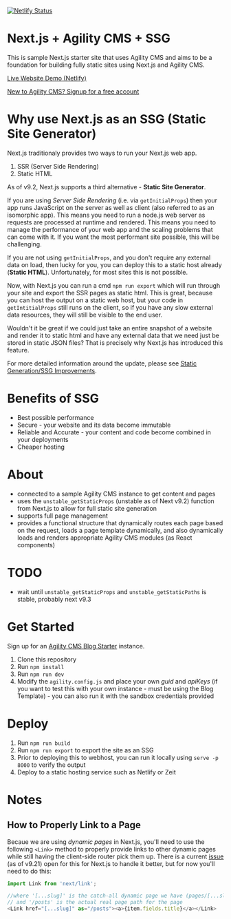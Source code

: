 [![Netlify Status](https://api.netlify.com/api/v1/badges/e5cab7a6-d9f5-4929-b04a-1486594964d8/deploy-status)](https://app.netlify.com/sites/agility-next-starter-ssg/deploys)
# Next.js + Agility CMS + SSG 
This is sample Next.js starter site that uses Agility CMS and aims to be a foundation for building fully static sites using Next.js and Agility CMS.

[Live Website Demo (Netlify)](https://agility-next-starter-ssg.netlify.com/)

[New to Agility CMS? Signup for a free account](https://agilitycms.com/free)

# Why use Next.js as an SSG (Static Site Generator)
Next.js traditionaly provides two ways to run your Next.js web app.
1. SSR (Server Side Rendering)
2. Static HTML

As of v9.2, Next.js supports a third alternative - **Static Site Generator**.

If you are using *Server Side Rendering* (i.e. via `getInitialProps`) then your app runs JavaScript on the server as well as client (also referred to as an isomorphic app). This means you need to run a node.js web server as requests are processed at runtime and rendered. This means you need to manage the performance of your web app and the scaling problems that can come with it. If you want the most performant site possible, this will be challenging.

If you are not using `getInitialProps`, and you don't require any external data on load, then lucky for you, you can deploy this to a static host already (**Static HTML**). Unfortunately, for most sites this is not possible.

Now, with Next.js you can run a cmd `npm run export` which will run through your site and export the SSR pages as static html. This is great, because you can host the output on a static web host, but your code in `getIntitialProps` still runs on the client, so if you have any slow external data resources, they will still be visible to the end user.

Wouldn't it be great if we could just take an entire snapshot of a website and render it to static html and have any external data that we need just be stored in static JSON files? That is precisely why Next.js has introduced this feature.

For more detailed information around the update, please see [Static Generation/SSG Improvements](https://github.com/zeit/next.js/issues/9524).

# Benefits of SSG
- Best possible performance
- Secure - your website and its data become immutable
- Reliable and Accurate - your content and code become combined in your deployments
- Cheaper hosting 

# About
- connected to a sample Agility CMS instance to get content and pages
- uses the `unstable_getStaticProps` (unstable as of Next v9.2) function from Next.js to allow for full static site generation
- supports full page management
- provides a functional structure that dynamically routes each page based on the request, loads a page template dynamically, and also dynamically loads and renders appropriate Agility CMS modules (as React components)

# TODO
- wait until `unstable_getStaticProps` and `unstable_getStaticPaths` is stable, probably next v9.3

# Get Started
Sign up for an [Agility CMS Blog Starter](https://account.agilitycms.com/sign-up?product=agility-free) instance.

1. Clone this repository
2. Run `npm install`
3. Run `npm run dev`
4. Modify the `agility.config.js` and place your own *guid* and *apiKeys* (if you want to test this with your own instance - must be using the Blog Template) - you can also run it with the sandbox credentials provided

# Deploy
1. Run `npm run build`
2. Run `npm run export` to export the site as an SSG
3. Prior to deploying this to webhost, you can run it locally using `serve -p 8000` to verify the output
4. Deploy to a static hosting service such as Netlify or Zeit

# Notes
## How to Properly Link to a Page
Becaue we are using *dynamic pages* in Next.js, you'll need to use the following `<Link>` method to properly provide links to other dynamic pages while still having the client-side router pick them up. There is a current [issue](https://github.com/zeit/next.js/issues/8207) (as of v9.21) open for this for Next.js to handle it better, but for now you'll need to do this:
``` javascript
import Link from 'next/link';

//where '[...slug]' is the catch-all dynamic page we have (pages/[...slug].js)
// and '/posts' is the actual real page path for the page
<Link href="[...slug]" as="/posts"><a>{item.fields.title}</a></Link>
```
